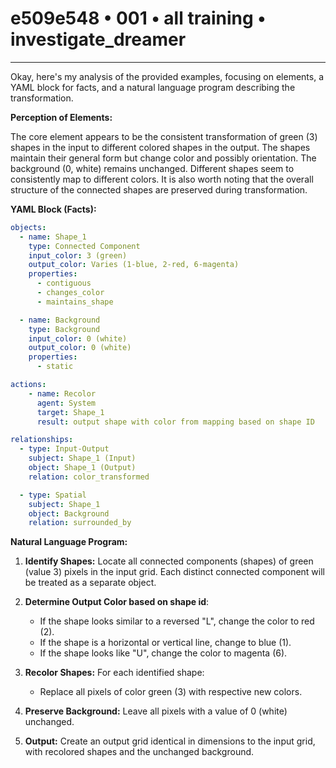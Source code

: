 # e509e548 • 001 • all training • investigate_dreamer

---
Okay, here's my analysis of the provided examples, focusing on elements, a YAML block for facts, and a natural language program describing the transformation.

**Perception of Elements:**

The core element appears to be the consistent transformation of green (3) shapes in the input to different colored shapes in the output. The shapes maintain their general form but change color and possibly orientation.  The background (0, white) remains unchanged. Different shapes seem to consistently map to different colors. It is also worth noting that the overall structure of the connected shapes are preserved during transformation.

**YAML Block (Facts):**



```yaml
objects:
  - name: Shape_1
    type: Connected Component
    input_color: 3 (green)
    output_color: Varies (1-blue, 2-red, 6-magenta)
    properties:
      - contiguous
      - changes_color
      - maintains_shape

  - name: Background
    type: Background
    input_color: 0 (white)
    output_color: 0 (white)
    properties:
      - static

actions:
    - name: Recolor
      agent: System
      target: Shape_1
      result: output shape with color from mapping based on shape ID

relationships:
  - type: Input-Output
    subject: Shape_1 (Input)
    object: Shape_1 (Output)
    relation: color_transformed

  - type: Spatial
    subject: Shape_1
    object: Background
    relation: surrounded_by
```



**Natural Language Program:**

1.  **Identify Shapes:** Locate all connected components (shapes) of green (value 3) pixels in the input grid. Each distinct connected component will be treated as a separate object.

2.  **Determine Output Color based on shape id**:
    *   If the shape looks similar to a reversed "L", change the color to red (2).
    *   If the shape is a horizontal or vertical line, change to blue (1).
    *   If the shape looks like "U", change the color to magenta (6).

3.  **Recolor Shapes:** For each identified shape:
    *   Replace all pixels of color green (3) with respective new colors.

4.  **Preserve Background:** Leave all pixels with a value of 0 (white) unchanged.

5.  **Output:** Create an output grid identical in dimensions to the input grid, with recolored shapes and the unchanged background.

